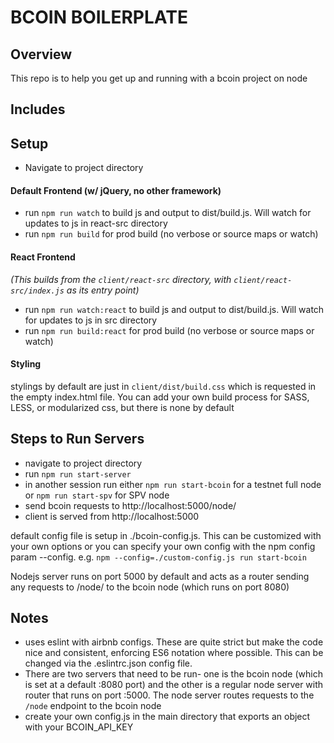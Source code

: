 # BCOIN BOILERPLATE
## Overview
This repo is to help you get up and running with a bcoin project on node

## Includes

## Setup
* Navigate to project directory

#### Default Frontend (w/ jQuery, no other framework)
* run `npm run watch` to build js and output to dist/build.js. Will watch for updates to js in react-src directory
* run `npm run build` for prod build (no verbose or source maps or watch)

#### React Frontend
*(This builds from the `client/react-src` directory, with `client/react-src/index.js` as its entry point)*
* run `npm run watch:react` to build js and output to dist/build.js. Will watch for updates to js in src directory
* run `npm run build:react` for prod build (no verbose or source maps or watch)

#### Styling
stylings by default are just in `client/dist/build.css` which is requested in the empty index.html file. You can add your own build process for SASS, LESS, or modularized css, but there is none by default

## Steps to Run Servers
* navigate to project directory
* run `npm run start-server`
* in another session run either `npm run start-bcoin` for a testnet full node or `npm run start-spv` for SPV node
* send bcoin requests to http://localhost:5000/node/
* client is served from http://localhost:5000

default config file is setup in ./bcoin-config.js. This can be customized with your own options or you can specify your own config with the npm config param --config. e.g. `npm --config=./custom-config.js run start-bcoin`


Nodejs server runs on port 5000 by default and acts as a router sending any requests to /node/ to the bcoin node (which runs on port 8080)

## Notes
* uses eslint with airbnb configs. These are quite strict but make the code nice and consistent, enforcing ES6 notation where possible. This can be changed via the .eslintrc.json config file.
* There are two servers that need to be run- one is the bcoin node (which is set at a default :8080 port) and the other is a regular node server with router that runs on port :5000. The node server routes requests to the `/node` endpoint to the bcoin node
* create your own config.js in the main directory that exports an object with your BCOIN_API_KEY
